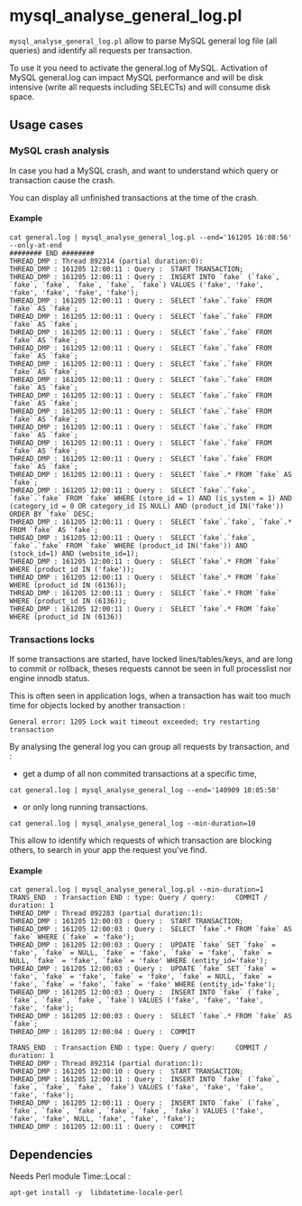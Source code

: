 # mysql_analyse_general_log.pl

`mysql_analyse_general_log.pl` allow to parse MySQL general log file (all queries) and identify all requests per transaction.

To use it you need to activate the general.log of MySQL. Activation of MySQL general.log can impact MySQL performance and will be disk intensive (write all requests including SELECTs) and will consume disk space.


## Usage cases

### MySQL crash analysis

In case you had a MySQL crash, and want to understand which query or transaction cause the crash.

You can display all unfinished transactions at the time of the crash.

#### Example
```
cat general.log | mysql_analyse_general_log.pl --end='161205 16:08:56' --only-at-end 
######## END ########
THREAD_DMP : Thread 892314 (partial duration:0):
THREAD_DMP : 161205 12:00:11 : Query :  START TRANSACTION;
THREAD_DMP : 161205 12:00:11 : Query :  INSERT INTO `fake` (`fake`, `fake`, `fake`, `fake`, `fake`, `fake`) VALUES ('fake', 'fake', 'fake', 'fake', 'fake', 'fake');
THREAD_DMP : 161205 12:00:11 : Query :  SELECT `fake`.`fake` FROM `fake` AS `fake`;
THREAD_DMP : 161205 12:00:11 : Query :  SELECT `fake`.`fake` FROM `fake` AS `fake`;
THREAD_DMP : 161205 12:00:11 : Query :  SELECT `fake`.`fake` FROM `fake` AS `fake`;
THREAD_DMP : 161205 12:00:11 : Query :  SELECT `fake`.`fake` FROM `fake` AS `fake`;
THREAD_DMP : 161205 12:00:11 : Query :  SELECT `fake`.`fake` FROM `fake` AS `fake`;
THREAD_DMP : 161205 12:00:11 : Query :  SELECT `fake`.`fake` FROM `fake` AS `fake`;
THREAD_DMP : 161205 12:00:11 : Query :  SELECT `fake`.`fake` FROM `fake` AS `fake`;
THREAD_DMP : 161205 12:00:11 : Query :  SELECT `fake`.`fake` FROM `fake` AS `fake`;
THREAD_DMP : 161205 12:00:11 : Query :  SELECT `fake`.`fake` FROM `fake` AS `fake`;
THREAD_DMP : 161205 12:00:11 : Query :  SELECT `fake`.`fake` FROM `fake` AS `fake`;
THREAD_DMP : 161205 12:00:11 : Query :  SELECT `fake`.`fake` FROM `fake` AS `fake`;
THREAD_DMP : 161205 12:00:11 : Query :  SELECT `fake`.* FROM `fake` AS `fake`;
THREAD_DMP : 161205 12:00:11 : Query :  SELECT `fake`.`fake`, `fake`.`fake` FROM `fake` WHERE (store_id = 1) AND (is_system = 1) AND (category_id = 0 OR category_id IS NULL) AND (product_id IN('fake')) ORDER BY `fake` DESC;
THREAD_DMP : 161205 12:00:11 : Query :  SELECT `fake`.`fake`, `fake`.* FROM `fake` AS `fake`;
THREAD_DMP : 161205 12:00:11 : Query :  SELECT `fake`.`fake`, `fake`.`fake` FROM `fake` WHERE (product_id IN('fake')) AND (stock_id=1) AND (website_id=1);
THREAD_DMP : 161205 12:00:11 : Query :  SELECT `fake`.* FROM `fake` WHERE (product_id IN ('fake'));
THREAD_DMP : 161205 12:00:11 : Query :  SELECT `fake`.* FROM `fake` WHERE (product_id IN (6136));
THREAD_DMP : 161205 12:00:11 : Query :  SELECT `fake`.* FROM `fake` WHERE (product_id IN (6136));
THREAD_DMP : 161205 12:00:11 : Query :  SELECT `fake`.* FROM `fake` WHERE (product_id IN (6136))
```

### Transactions locks

If some transactions are started, have locked lines/tables/keys, and are long to commit or rollback, theses requests cannot be seen in full processlist nor engine innodb status.

This is often seen in application logs, when a transaction has wait too much time for objects locked by another transaction :
```
General error: 1205 Lock wait timeout exceeded; try restarting transaction
```
By analysing the general log you can group all requests by transaction, and :

- get a dump of all non commited transactions at a specific time,
```
cat general.log | mysql_analyse_general_log --end='140909 10:05:50'
```
- or only long running transactions.
```
cat general.log | mysql_analyse_general_log --min-duration=10
```

This allow to identify which requests of which transaction are blocking others, to search in your app the request you've find.

#### Example
```
cat general.log | mysql_analyse_general_log.pl --min-duration=1
TRANS_END  : Transaction END : type: Query / query:     COMMIT / duration: 1
THREAD_DMP : Thread 892283 (partial duration:1):
THREAD_DMP : 161205 12:00:03 : Query :  START TRANSACTION;
THREAD_DMP : 161205 12:00:03 : Query :  SELECT `fake`.* FROM `fake` AS `fake` WHERE (`fake` = 'fake');
THREAD_DMP : 161205 12:00:03 : Query :  UPDATE `fake` SET `fake` = 'fake', `fake` = NULL, `fake` = 'fake', `fake` = 'fake', `fake` = NULL, `fake` = 'fake', `fake` = 'fake' WHERE (entity_id='fake');
THREAD_DMP : 161205 12:00:03 : Query :  UPDATE `fake` SET `fake` = 'fake', `fake` = 'fake', `fake` = 'fake', `fake` = NULL, `fake` = 'fake', `fake` = 'fake', `fake` = 'fake' WHERE (entity_id='fake');
THREAD_DMP : 161205 12:00:03 : Query :  INSERT INTO `fake` (`fake`, `fake`, `fake`, `fake`, `fake`) VALUES ('fake', 'fake', 'fake', 'fake', 'fake');
THREAD_DMP : 161205 12:00:03 : Query :  SELECT `fake`.* FROM `fake` AS `fake`;
THREAD_DMP : 161205 12:00:04 : Query :  COMMIT

TRANS_END  : Transaction END : type: Query / query:     COMMIT / duration: 1
THREAD_DMP : Thread 892314 (partial duration:1):
THREAD_DMP : 161205 12:00:10 : Query :  START TRANSACTION;
THREAD_DMP : 161205 12:00:11 : Query :  INSERT INTO `fake` (`fake`, `fake`, `fake`, `fake`, `fake`) VALUES ('fake', 'fake', 'fake', 'fake', 'fake');
THREAD_DMP : 161205 12:00:11 : Query :  INSERT INTO `fake` (`fake`, `fake`, `fake`, `fake`, `fake`, `fake`, `fake`) VALUES ('fake', 'fake', 'fake', NULL, 'fake', 'fake', 'fake');
THREAD_DMP : 161205 12:00:11 : Query :  COMMIT
```

## Dependencies

Needs Perl module Time::Local :

```
apt-get install -y  libdatetime-locale-perl
```



